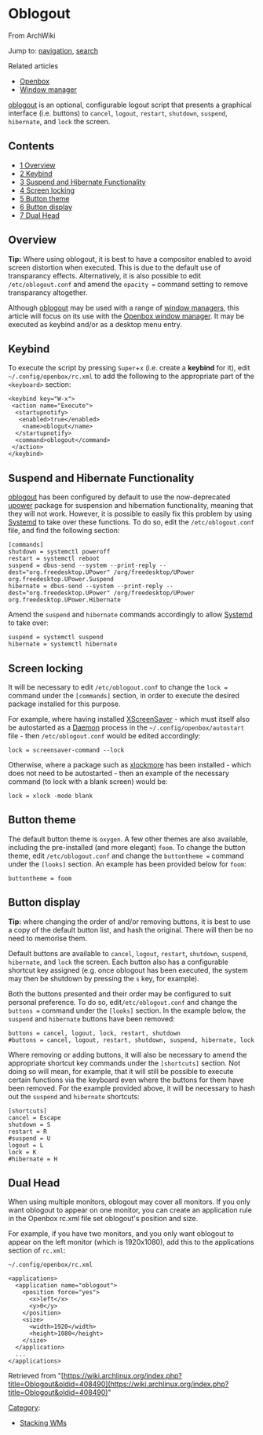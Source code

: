 # Oblogout

From ArchWiki

Jump to: [navigation](#column-one), [search](#searchInput)

Related articles

*   [Openbox](/index.php/Openbox "Openbox")
*   [Window manager](/index.php/Window_manager "Window manager")

[oblogout](https://www.archlinux.org/packages/?name=oblogout) is an optional, configurable logout script that presents a graphical interface (i.e. buttons) to `cancel`, `logout`, `restart`, `shutdown`, `suspend`, `hibernate`, and `lock` the screen.

## Contents

*   [1 Overview](#Overview)
*   [2 Keybind](#Keybind)
*   [3 Suspend and Hibernate Functionality](#Suspend_and_Hibernate_Functionality)
*   [4 Screen locking](#Screen_locking)
*   [5 Button theme](#Button_theme)
*   [6 Button display](#Button_display)
*   [7 Dual Head](#Dual_Head)

## Overview

**Tip:** Where using oblogout, it is best to have a compositor enabled to avoid screen distortion when executed. This is due to the default use of transparancy effects. Alternatively, it is also possible to edit `/etc/oblogout.conf` and amend the `opacity =` command setting to remove transparancy altogether.

Although [oblogout](https://www.archlinux.org/packages/?name=oblogout) may be used with a range of [window managers](/index.php/Window_managers "Window managers"), this article will focus on its use with the [Openbox window manager](/index.php/Openbox "Openbox"). It may be executed as keybind and/or as a desktop menu entry.

## Keybind

To execute the script by pressing `Super`+`x` (i.e. create a **keybind** for it), edit `~/.config/openbox/rc.xml` to add the following to the appropriate part of the `<keyboard>` section:

```
<keybind key="W-x">
 <action name="Execute">
  <startupnotify>
   <enabled>true</enabled>
    <name>oblogut</name>
  </startupnotify>
  <command>oblogout</command>
 </action>
</keybind>

```

## Suspend and Hibernate Functionality

[oblogout](https://www.archlinux.org/packages/?name=oblogout) has been configured by default to use the now-deprecated [upower](https://www.archlinux.org/packages/?name=upower) package for suspension and hibernation functionality, meaning that they will not work. However, it is possible to easily fix this problem by using [Systemd](/index.php/Systemd "Systemd") to take over these functions. To do so, edit the `/etc/oblogout.conf` file, and find the following section:

```
[commands]
shutdown = systemctl poweroff
restart = systemctl reboot
suspend = dbus-send --system --print-reply --dest="org.freedesktop.UPower" /org/freedesktop/UPower org.freedesktop.UPower.Suspend
hibernate = dbus-send --system --print-reply --dest="org.freedesktop.UPower" /org/freedesktop/UPower org.freedesktop.UPower.Hibernate

```

Amend the `suspend` and `hibernate` commands accordingly to allow [Systemd](/index.php/Systemd "Systemd") to take over:

```
suspend = systemctl suspend
hibernate = systemctl hibernate

```

## Screen locking

It will be necessary to edit `/etc/oblogout.conf` to change the `lock =` command under the `[commands]` section, in order to execute the desired package installed for this purpose.

For example, where having installed [XScreenSaver](/index.php/XScreenSaver "XScreenSaver") - which must itself also be autostarted as a [Daemon](/index.php/Daemon "Daemon") process in the `~/.config/openbox/autostart` file - then `/etc/oblogout.conf` would be edited accordingly:

```
lock = screensaver-command --lock

```

Otherwise, where a package such as [xlockmore](https://www.archlinux.org/packages/?name=xlockmore) has been installed - which does not need to be autostarted - then an example of the necessary command (to lock with a blank screen) would be:

```
lock = xlock -mode blank

```

## Button theme

The default button theme is `oxygen`. A few other themes are also available, including the pre-installed (and more elegant) `foom`. To change the button theme, edit `/etc/oblogout.conf` and change the `buttontheme =` command under the `[looks]` section. An example has been provided below for `foom`:

```
buttontheme = foom

```

## Button display

**Tip:** where changing the order of and/or removing buttons, it is best to use a copy of the default button list, and hash the original. There will then be no need to memorise them.

Default buttons are available to `cancel`, `logout`, `restart`, `shutdown`, `suspend`, `hibernate`, and `lock` the screen. Each button also has a configurable shortcut key assigned (e.g. once oblogout has been executed, the system may then be shutdown by pressing the `s` key, for example).

Both the buttons presented and their order may be configured to suit personal preference. To do so, edit`/etc/oblogout.conf` and change the `buttons =` command under the `[looks]` section. In the example below, the `suspend` and `hibernate` buttons have been removed:

```
buttons = cancel, logout, lock, restart, shutdown
#buttons = cancel, logout, restart, shutdown, suspend, hibernate, lock

```

Where removing or adding buttons, it will also be necessary to amend the appropriate shortcut key commands under the `[shortcuts]` section. Not doing so will mean, for example, that it will still be possible to execute certain functions via the keyboard even where the buttons for them have been removed. For the example provided above, it will be necessary to hash out the `suspend` and `hibernate` shortcuts:

```
[shortcuts]
cancel = Escape
shutdown = S
restart = R
#suspend = U
logout = L
lock = K
#hibernate = H

```

## Dual Head

When using multiple monitors, oblogout may cover all monitors. If you only want oblogout to appear on one monitor, you can create an application rule in the Openbox rc.xml file set oblogout's position and size.

For example, if you have two monitors, and you only want oblogout to appear on the left monitor (which is 1920x1080), add this to the applications section of `rc.xml`:

 `~/.config/openbox/rc.xml` 

```
<applications>
  <application name="oblogout">
    <position force="yes">
      <x>left</x>
      <y>0</y>
    </position>
    <size>
      <width>1920</width>
      <height>1080</height>
    </size>
  </application>
  ...
</applications>

```

Retrieved from "[https://wiki.archlinux.org/index.php?title=Oblogout&oldid=408490](https://wiki.archlinux.org/index.php?title=Oblogout&oldid=408490)"

[Category](/index.php/Special:Categories "Special:Categories"):

*   [Stacking WMs](/index.php/Category:Stacking_WMs "Category:Stacking WMs")